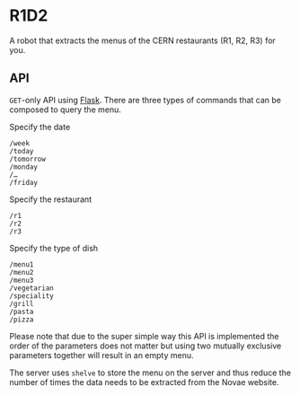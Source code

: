 # R1D2
A robot that extracts the menus of the CERN restaurants (R1, R2, R3) for you.


## API
`GET`-only API using [Flask](http://flask.pocoo.org). There are three types of
commands that can be composed to query the menu.

Specify the date
```
/week
/today
/tomorrow
/monday
/…
/friday
```

Specify the restaurant
```
/r1
/r2
/r3
```

Specify the type of dish
```
/menu1
/menu2
/menu3
/vegetarian
/speciality
/grill
/pasta
/pizza
```

Please note that due to the super simple way this API is implemented the order
of the parameters does not matter but using two mutually exclusive parameters
together will result in an empty menu.

The server uses `shelve` to store the menu on the server and thus reduce the
number of times the data needs to be extracted from the Novae website.
